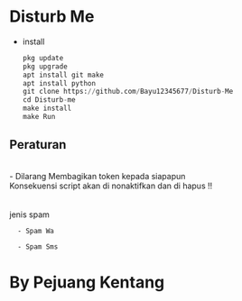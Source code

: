 # Disturb Me

* install
  ```python
  pkg update
  pkg upgrade
  apt install git make
  apt install python
  git clone https://github.com/Bayu12345677/Disturb-Me
  cd Disturb-me
  make install
  make Run
  ```

<h2>Peraturan</h2><br>
<span><div>
  - Dilarang Membagikan token kepada siapapun<br>
    Konsekuensi script akan di nonaktifkan dan di hapus !!
</div></span>
<br>
<br>
<summary>jenis spam</summary><code>
  - Spam Wa<br>
  - Spam Sms
</code>

# By Pejuang Kentang
